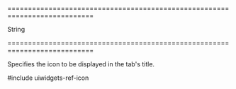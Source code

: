 ===========================================================================
<!--type-->String<!--/type-->
===========================================================================

<!--shortDescription-->
Specifies the icon to be displayed in the tab's title.
<!--/shortDescription-->

<!--fullDescription-->
#include uiwidgets-ref-icon
<!--/fullDescription-->